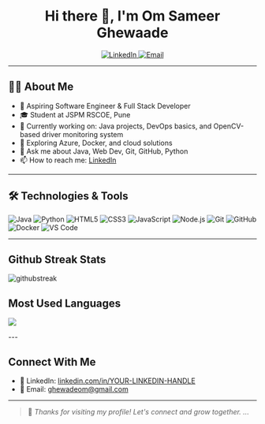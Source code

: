  <h1 align="center">Hi there 👋,  I'm Om Sameer Ghewaade  </h1>

<p align="center">
  <a href="https://www.linkedin.com/in/om-ghewade-193a94249/" target="_blank">
    <img src="https://img.shields.io/badge/LinkedIn-Connect-blue?style=for-the-badge&logo=linkedin" alt="LinkedIn">
  </a>
  <a href="mailto:ghewadeom@gmail.com">
    <img src="https://img.shields.io/badge/Email-Contact-red?style=for-the-badge&logo=gmail" alt="Email">
  </a>
</p>

---
## 👨‍💻 About Me

- 💼 Aspiring Software Engineer & Full Stack Developer  
- 🎓 Student at JSPM RSCOE, Pune  
- 🔭 Currently working on: Java projects, DevOps basics, and OpenCV-based driver monitoring system  
- 🌱 Exploring Azure, Docker, and cloud solutions  
- 💬 Ask me about Java, Web Dev, Git, GitHub, Python  
- 📫 How to reach me: [LinkedIn](https://www.linkedin.com/in/YOUR-LINKEDIN-HANDLE/)

---

## 🛠️ Technologies & Tools

![Java](https://img.shields.io/badge/Java-007396?style=for-the-badge&logo=java)
![Python](https://img.shields.io/badge/Python-3776AB?style=for-the-badge&logo=python)
![HTML5](https://img.shields.io/badge/HTML5-E34F26?style=for-the-badge&logo=html5)
![CSS3](https://img.shields.io/badge/CSS3-1572B6?style=for-the-badge&logo=css3)
![JavaScript](https://img.shields.io/badge/JavaScript-F7DF1E?style=for-the-badge&logo=javascript)
![Node.js](https://img.shields.io/badge/Node.js-339933?style=for-the-badge&logo=node-dot-js)
![Git](https://img.shields.io/badge/Git-F05032?style=for-the-badge&logo=git)
![GitHub](https://img.shields.io/badge/GitHub-181717?style=for-the-badge&logo=github)
![Docker](https://img.shields.io/badge/Docker-2496ED?style=for-the-badge&logo=docker)
![VS Code](https://img.shields.io/badge/VS_Code-007ACC?style=for-the-badge&logo=visual-studio-code)

---

## Github Streak Stats 

![githubstreak](https://streak-stats.demolab.com?user=omghewade&theme=highcontrast&border_radius=5.4)


## Most Used Languages

<p>
  <img src="https://github-readme-stats.vercel.app/api/top-langs/?username=omghewade&layout=compact" />
</p>
---

## Connect With Me

              

- 💼 LinkedIn: [linkedin.com/in/YOUR-LINKEDIN-HANDLE](https://www.linkedin.com/in/om-ghewade-193a94249/)
- 📧 Email: ghewadeom@gmail.com

---

> 🚀 *Thanks for visiting my profile! Let's connect and grow together. ...*

